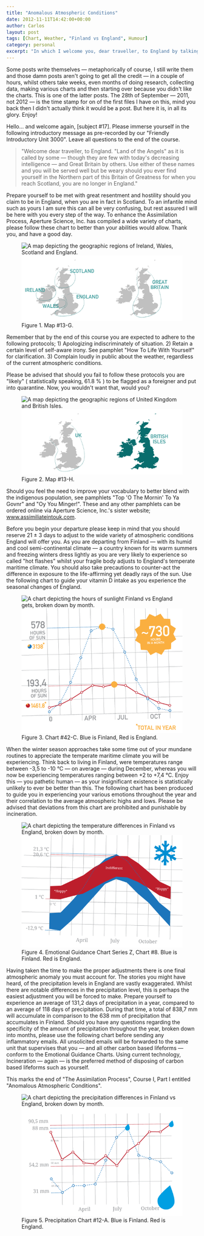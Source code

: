 ```yaml
---
title: "Anomalous Atmospheric Conditions"
date: 2012-11-11T14:42:00+00:00
author: Carlos
layout: post
tags: [Chart, Weather, "Finland vs England", Humour]
category: personal
excerpt: "In which I welcome you, dear traveller, to England by talking about the weather."
---
```

Some posts write themselves — metaphorically of course, I still write them and those damn posts aren't going to get all the credit — in a couple of hours, whilst others take weeks, even months of doing research, collecting data, making various charts and then starting over because you didn't like the charts. This is one of the latter posts. The 28th of September — 2011, not 2012 — is the time stamp for on of the first files I have on this, mind you back then I didn't actually think it would be a post. But here it is, in all its glory. Enjoy!

Hello… and welcome again, [subject #17]. Please immerse yourself in the following introductory message as pre-recorded by our "Friendly Introductory Unit 3000". Leave all questions to the end of the course.

> "Welcome dear traveller, to England. "Land of the Angels" as it is called by some — though they are few with today's decreasing intelligence — and Great Britain by others. Use either of these names and you will be served well but be weary should you ever find yourself in the Northern part of this Britain of Greatness for when you reach Scotland, you are no longer in England."

Prepare yourself to be met with great resentment and hostility should you claim to be in England, when you are in fact in Scotland. To an infantile mind such as yours I am sure this can all be very confusing, but rest assured I will be here with you every step of the way. To enhance the Assimilation Process, Aperture Science, Inc. has compiled a wide variety of charts, please follow these chart to better than your abilities would allow. Thank you, and have a good day.

<figure>
    <img class="js-lazy-load" data-original="/assets/posts/2012/11/map1.png" alt="A map depicting the geographic regions of Ireland, Wales, Scotland and England.">
  <noscript>
    <img src="/assets/posts/2012/11/map1.png" alt="A map depicting the geographic regions of Ireland, Wales, Scotland and England.">
  </noscript>
  <figcaption>Figure 1. Map #13-G.</figcaption>
</figure>

Remember that by the end of this course you are expected to adhere to the following protocols; 1) Apologizing indiscriminately of situation. 2) Retain a certain level of self-aware irony. See pamphlet "How To Life With Yourself" for clarification. 3) Complain loudly in public about the weather, regardless of the current atmospheric conditions.

Please be advised that should you fail to follow these protocols you are "likely" ( statistically speaking, 61.8 % ) to be flagged as a foreigner and put into quarantine. Now, you wouldn't want that, would you?

<figure>
    <img class="js-lazy-load" data-original="/assets/posts/2012/11/map2.png" alt="A map depicting the geographic regions of United Kingdom and British Isles.">
  <noscript>
    <img src="/assets/posts/2012/11/map2.png" alt="A map depicting the geographic regions of United Kingdom and British Isles.">
  </noscript>
  <figcaption>Figure 2. Map #13-H.</figcaption>
</figure>

Should you feel the need to improve your vocabulary to better blend with the indigenous population, see pamphlets "Top 'O The Mornin' To Ya Govnr" and "Oy You Minger!". These and any other pamphlets can be ordered online via Aperture Science, Inc.'s sister website; www.assimiliateintouk.com.

Before you begin your departure please keep in mind that you should reserve 21 <span><span>± </span>3 days</span> to adjust to the wide variety of atmospheric conditions England will offer you. As you are departing from Finland — with its humid and cool semi-continental climate — a country known for its warm summers and freezing winters dress lightly as you are very likely to experience so called "hot flashes" whilst your fragile body adjusts to England's temperate maritime climate. You should also take precautions to counter-act the difference in exposure to the life-affirming yet deadly rays of the sun. Use the following chart to guide your vitamin D intake as you experience the seasonal changes of England.

<figure>
    <img class="js-lazy-load" data-original="/assets/posts/2012/11/sun.png" alt="A chart depicting the hours of sunlight Finland vs England gets, broken down by month.">
  <noscript>
    <img src="/assets/posts/2012/11/sun.png" alt="A chart depicting the hours of sunlight Finland vs England gets, broken down by month.">
  </noscript>
  <figcaption>Figure 3. Chart #42-C. Blue is Finland, Red is England.</figcaption>
</figure>

When the winter season approaches take some time out of your mundane routines to appreciate the temperate maritime climate you will be experiencing. Think back to living in Finland, were temperatures range between -3,5 to -10 °C — on average — during December, whereas you will now be experiencing temperatures ranging between +2 to +7,4 °C. Enjoy this — you pathetic human — as your insignificant existence is statistically unlikely to ever be better than this. The following chart has been produced to guide you in experiencing your various emotions throughout the year and their correlation to the average atmospheric highs and lows. Please be advised that deviations from this chart are prohibited and punishable by incineration.

<figure>
    <img class="js-lazy-load" data-original="/assets/posts/2012/11/temp.png" alt="A chart depicting the temperature differences in Finland vs England, broken down by month.">
  <noscript>
    <img src="/assets/posts/2012/11/temp.png" alt="A chart depicting the temperature differences in Finland vs England, broken down by month.">
  </noscript>
  <figcaption>Figure 4. Emotional Guidance Chart Series Z, Chart #8. Blue is Finland. Red is England.</figcaption>
</figure>

Having taken the time to make the proper adjustments there is one final atmospheric anomaly you must account for. The stories you might have heard, of the precipitation levels in England are vastly exaggerated. Whilst there are notable differences in the precipitation level, this is perhaps the easiest adjustment you will be forced to make. Prepare yourself to experience an average of 131,2 days of precipitation in a year, compared to an average of 118 days of precipitation. During that time, a total of 838,7 mm will accumulate in comparison to the 638 mm of precipitation that accumulates in Finland. Should you have any questions regarding the specificity of the amount of precipitation throughout the year, broken down into months, please use the following chart before sending any inflammatory emails. All unsolicited emails will be forwarded to the same unit that supervises that you — and all other carbon based lifeforms — conform to the Emotional Guidance Charts. Using current technology, Incineration — again — is the preferred method of disposing of carbon based lifeforms such as yourself.

This marks the end of "The Assimilation Process", Course I, Part I entitled "Anomalous Atmospheric Conditions".

<figure>
    <img class="js-lazy-load" data-original="/assets/posts/2012/11/prec.png" alt="A chart depicting the precipitation differences in Finland vs England, broken down by month.">
  <noscript>
    <img src="/assets/posts/2012/11/prec.png" alt="A chart depicting the precipitation differences in Finland vs England, broken down by month.">
  </noscript>
  <figcaption>Figure 5. Precipitation Chart #12-A. Blue is Finland. Red is England.</figcaption>
</figure>